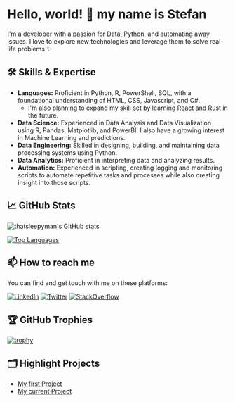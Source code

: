 # Hello, world! 👋 my name is Stefan

I'm a developer with a passion for Data, Python, and automating away issues. I love to explore new technologies and leverage them to solve real-life problems ✨

## 🛠️ Skills & Expertise
- **Languages:** Proficient in Python, R, PowerShell, SQL, with a foundational understanding of HTML, CSS, Javascript, and C#.
  - I'm also planning to expand my skill set by learning React and Rust in the future.
- **Data Science:** Experienced in Data Analysis and Data Visualization using R, Pandas, Matplotlib, and PowerBI. I also have a growing interest in Machine Learning and predictions.
- **Data Engineering:** Skilled in designing, building, and maintaining data processing systems using Python.
- **Data Analytics:** Proficient in interpreting data and analyzing results.
- **Automation:** Experienced in scripting, creating logging and monitoring scripts to automate repetitive tasks and processes while also creating insight into those scripts.

## 📈 GitHub Stats
![thatsleepyman's GitHub stats](https://github-readme-stats.vercel.app/api?username=thatsleepyman&show_icons=true&theme=radical)

[![Top Languages](https://github-readme-stats.vercel.app/api/top-langs/?username=thatsleepyman&layout=compact&theme=radical)](https://github.com/thatsleepyman/github-readme-stats)

## 📫 How to reach me
You can find and get touch with me on these platforms:

[![LinkedIn](https://img.shields.io/badge/LinkedIn-blue?style=flat-square&logo=linkedin&labelColor=blue)](https://www.linkedin.com/in/stefan-meeuwessen)
[![Twitter](https://img.shields.io/badge/Twitter-blue?style=flat-square&logo=twitter&labelColor=blue)](https://twitter.com/thatsleepyman)
[![StackOverflow](https://img.shields.io/badge/StackOverflow-blue?style=flat-square&logo=stackoverflow&labelColor=blue)](https://stackoverflow.com/users/19625017/stefan-meeuwessen)

## 🏆 GitHub Trophies
[![trophy](https://github-profile-trophy.vercel.app/?username=thatsleepyman&theme=nord&column=7)](https://github.com/ryo-ma/github-profile-trophy)

## 🗂️ Highlight Projects
- [My first Project](https://github.com/thatsleepyman/Powershell-Inventory_Tool)
- [My current Project](https://github.com/thatsleepyman/PyBridge)
